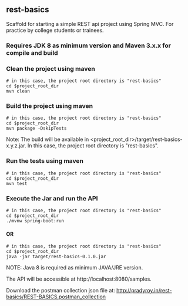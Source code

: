 ## rest-basics
Scaffold for starting a simple REST api project using Spring MVC. For practice by college students or trainees.

### Requires JDK 8 as minimum version and Maven 3.x.x for compile and build

### Clean the project using maven
``` shell
# in this case, the project root directory is "rest-basics"
cd $project_root_dir
mvn clean
```

### Build the project using maven
``` shell
# in this case, the project root directory is "rest-basics"
cd $project_root_dir
mvn package -DskipTests
```
Note: The build will be available in <project_root_dir>/target/rest-basics-x.y.z.jar. In this case, the project root directory is "rest-basics".

### Run the tests using maven
``` shell
# in this case, the project root directory is "rest-basics"
cd $project_root_dir
mvn test
```

### Execute the Jar and run the API
``` shell
# in this case, the project root directory is "rest-basics"
cd $project_root_dir
./mvnw spring-boot:run
```
     
#### OR

``` shell
# in this case, the project root directory is "rest-basics"
cd $project_root_dir
java -jar target/rest-basics-0.1.0.jar
```
     
NOTE: Java 8 is required as minimum JAVA/JRE version.

The API will be accessible at http://localhost:8080/samples. 

Download the postman collection json file at: http://pradyroy.in/rest-basics/REST-BASICS.postman_collection
